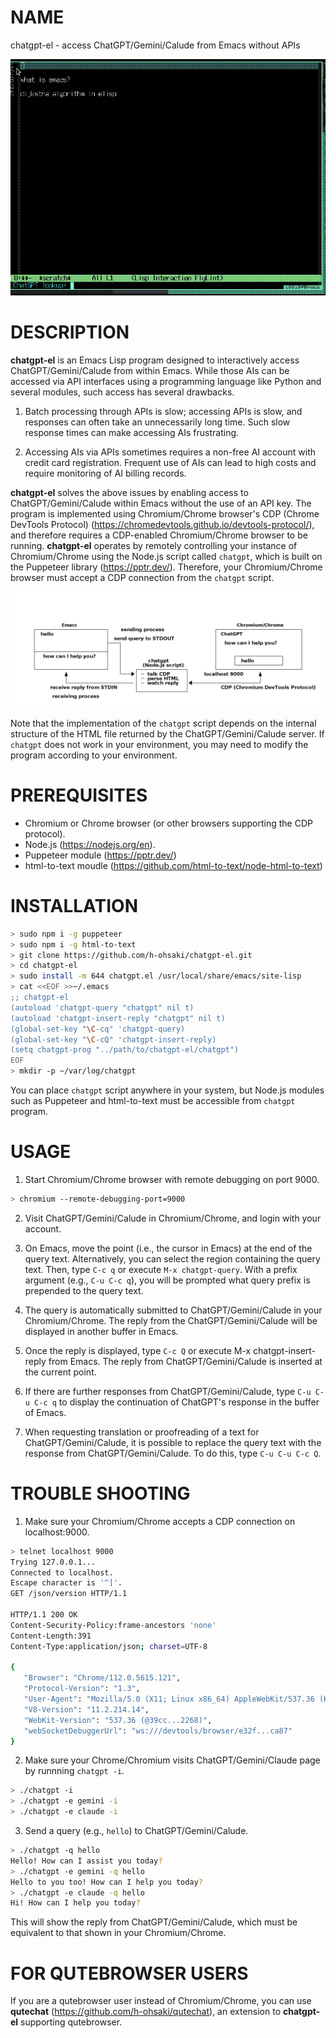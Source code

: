 # NAME

chatgpt-el - access ChatGPT/Gemini/Calude from Emacs without APIs

![video](screenshot/video.gif)

# DESCRIPTION

**chatgpt-el** is an Emacs Lisp program designed to interactively access
ChatGPT/Gemini/Calude from within Emacs.  While those AIs can be accessed via
API interfaces using a programming language like Python and several modules,
such access has several drawbacks.

1. Batch processing through APIs is slow; accessing APIs is slow, and
   responses can often take an unnecessarily long time. Such slow response
   times can make accessing AIs frustrating.

2. Accessing AIs via APIs sometimes requires a non-free AI account with credit
   card registration. Frequent use of AIs can lead to high costs and require
   monitoring of AI billing records.

**chatgpt-el** solves the above issues by enabling access to
ChatGPT/Gemini/Calude within Emacs without the use of an API key.  The program
is implemented using Chromium/Chrome browser's CDP (Chrome DevTools Protocol)
(https://chromedevtools.github.io/devtools-protocol/), and therefore requires
a CDP-enabled Chromium/Chrome browser to be running.  **chatgpt-el** operates
by remotely controlling your instance of Chromium/Chrome using the Node.js
script called `chatgpt`, which is built on the Puppeteer library
(https://pptr.dev/). Therefore, your Chromium/Chrome browser must accept a CDP
connection from the `chatgpt` script.

![overview](overview.png)

Note that the implementation of the `chatgpt` script depends on the internal
structure of the HTML file returned by the ChatGPT/Gemini/Calude server. If
`chatgpt` does not work in your environment, you may need to modify the
program according to your environment.

# PREREQUISITES

- Chromium or Chrome browser (or other browsers supporting the CDP protocol).
- Node.js (https://nodejs.org/en).
- Puppeteer module (https://pptr.dev/)
- html-to-text moudle (https://github.com/html-to-text/node-html-to-text)

# INSTALLATION

``` sh
> sudo npm i -g puppeteer
> sudo npm i -g html-to-text
> git clone https://github.com/h-ohsaki/chatgpt-el.git
> cd chatgpt-el
> sudo install -m 644 chatgpt.el /usr/local/share/emacs/site-lisp
> cat <<EOF >>~/.emacs
;; chatgpt-el
(autoload 'chatgpt-query "chatgpt" nil t)
(autoload 'chatgpt-insert-reply "chatgpt" nil t)
(global-set-key "\C-cq" 'chatgpt-query)
(global-set-key "\C-cQ" 'chatgpt-insert-reply)
(setq chatgpt-prog "../path/to/chatgpt-el/chatgpt")
EOF
> mkdir -p ~/var/log/chatgpt
```

You can place `chatgpt` script anywhere in your system, but Node.js modules
such as Puppeteer and html-to-text must be accessible from `chatgpt` program.

# USAGE

1. Start Chromium/Chrome browser with remote debugging on port 9000.

``` sh
> chromium --remote-debugging-port=9000
```

2. Visit ChatGPT/Gemini/Calude in Chromium/Chrome, and login with your
   account.

3. On Emacs, move the point (i.e., the cursor in Emacs) at the end of the
   query text.  Alternatively, you can select the region containing the query
   text.  Then, type `C-c q` or execute `M-x chatgpt-query`.  With a prefix
   argument (e.g., `C-u C-c q`), you will be prompted what query prefix is
   prepended to the query text.

4. The query is automatically submitted to ChatGPT/Gemini/Calude in your
   Chromium/Chrome.  The reply from the ChatGPT/Gemini/Calude will be
   displayed in another buffer in Emacs.

5. Once the reply is displayed, type `C-c Q` or execute M-x
   chatgpt-insert-reply from Emacs.  The reply from ChatGPT/Gemini/Calude is
   inserted at the current point.

6. If there are further responses from ChatGPT/Gemini/Calude, type `C-u C-u
   C-c q` to display the continuation of ChatGPT's response in the buffer of
   Emacs.
   
7. When requesting translation or proofreading of a text for
   ChatGPT/Gemini/Calude, it is possible to replace the query text with the
   response from ChatGPT/Gemini/Calude. To do this, type `C-u C-u C-c Q`.

# TROUBLE SHOOTING

1. Make sure your Chromium/Chrome accepts a CDP connection on localhost:9000.
   
``` sh
> telnet localhost 9000
Trying 127.0.0.1...
Connected to localhost.
Escape character is '^]'.
GET /json/version HTTP/1.1

HTTP/1.1 200 OK
Content-Security-Policy:frame-ancestors 'none'
Content-Length:391
Content-Type:application/json; charset=UTF-8

{
   "Browser": "Chrome/112.0.5615.121",
   "Protocol-Version": "1.3",
   "User-Agent": "Mozilla/5.0 (X11; Linux x86_64) AppleWebKit/537.36 (KHTML, like Gecko) Chrome/112.0.0.0 Safari/537.36",
   "V8-Version": "11.2.214.14",
   "WebKit-Version": "537.36 (@39cc...2268)",
   "webSocketDebuggerUrl": "ws:///devtools/browser/e32f...ca87"
}
```

2. Make sure your Chrome/Chromium visits ChatGPT/Gemini/Claude page by
runnning `chatgpt -i`.

``` sh
> ./chatgpt -i
> ./chatgpt -e gemini -i
> ./chatgpt -e claude -i
```

3. Send a query (e.g., `hello`) to ChatGPT/Gemini/Calude.

``` sh
> ./chatgpt -q hello
Hello! How can I assist you today?
> ./chatgpt -e gemini -q hello
Hello to you too! How can I help you today?
> ./chatgpt -e claude -q hello
Hi! How can I help you today?
```

This will show the reply from ChatGPT/Gemini/Calude, which must be equivalent
to that shown in your Chromium/Chrome.

# FOR QUTEBROWSER USERS

If you are a qutebrowser user instead of Chromium/Chrome, you can use
**qutechat** (https://github.com/h-ohsaki/qutechat), an extension to
**chatgpt-el** supporting qutebrowser.
